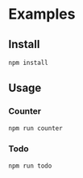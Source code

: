 # Examples

## Install
```bash
npm install
```

## Usage
### Counter
```bash
npm run counter
```
### Todo
```bash
npm run todo
```